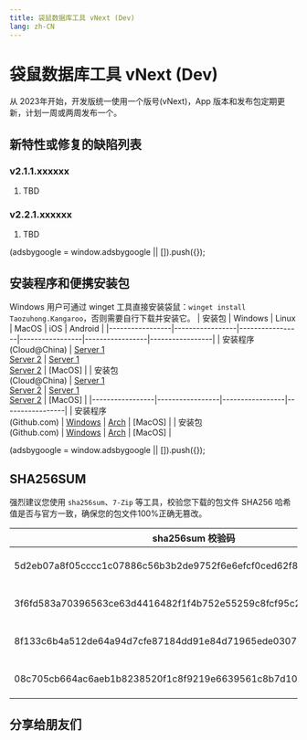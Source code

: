 ```yaml
---
title: 袋鼠数据库工具 vNext (Dev)
lang: zh-CN
---
```


# 袋鼠数据库工具 vNext (Dev)
从 2023年开始，开发版统一使用一个版号(vNext)，App 版本和发布包定期更新，计划一周或两周发布一个。

## 新特性或修复的缺陷列表
### v2.1.1.xxxxxx
1. TBD

### v2.2.1.xxxxxx
1. TBD

<div>
    <script2 type="text/javascript" async="true" src="https://pagead2.googlesyndication.com/pagead/js/adsbygoogle.js" />
    <ins class="adsbygoogle"
        style="display:block; text-align:center;"
        data-ad-layout="in-article"
        data-ad-format="fluid"
        data-ad-client="ca-pub-3975819313740938"
        data-ad-slot="6760827895"></ins>
    <script2 type="text/javascript">
        (adsbygoogle = window.adsbygoogle || []).push({});
    </script2>
</div>

## 安装程序和便携安装包
Windows 用户可通过 winget 工具直接安装袋鼠：`winget install Taozuhong.Kangaroo`，否则需要自行下载并安装它。
| 安装包          | Windows         | Linux           | MacOS           | iOS             | Android         |
|-----------------|-----------------|-----------------|-----------------|-----------------|-----------------|
| 安装程序<br/>(Cloud@China) | [Server 1](https://kangaroo.awaysoft.com/downloads/v2.0.0.221101/kangaroo-2.0.0.221101-AMD64.exe) <br/> [Server 2](https://d4.injdk.cn/dbkangaroo/v2.0.0.221101/kangaroo-2.0.0.221101-AMD64.exe) | [Server 1](https://kangaroo.awaysoft.com/downloads/v2.0.0.221101/kangaroo-2.0.0.221101-1-x86_64.pkg.tar.zst) <br/> [Server 2](https://d4.injdk.cn/dbkangaroo/v2.0.0.221101/kangaroo-2.0.0.221101-1-x86_64.pkg.tar.zst) | [MacOS] |
| 安装包<br/>(Cloud@China) | [Server 1](https://kangaroo.awaysoft.com/downloads/v2.0.0.221101/kangaroo-2.0.0.221101-AMD64.7z) <br/> [Server 2](https://d4.injdk.cn/dbkangaroo/v2.0.0.221101/kangaroo-2.0.0.221101-AMD64.7z) | [Server 1](https://kangaroo.awaysoft.com/downloads/v2.0.0.221101/kangaroo-2.0.0.221101-arch.tar.gz) <br/> [Server 2](https://d4.injdk.cn/dbkangaroo/v2.0.0.221101/kangaroo-2.0.0.221101-arch.tar.gz) | [MacOS] |
|-----------------|-----------------|-----------------|-----------------|
| 安装程序<br/>(Github.com) | [Windows](https://github.com/dbkangaroo/kangaroo/releases/download/v2.0.0.221101/kangaroo-2.0.0.221101-AMD64.exe) | [Arch](https://github.com/dbkangaroo/kangaroo/releases/download/v2.0.0.221101/kangaroo-2.0.0.221101-1-x86_64.pkg.tar.zst) | [MacOS] |
| 安装包<br/>(Github.com)  | [Windows](https://github.com/dbkangaroo/kangaroo/releases/download/v2.0.0.221101/kangaroo-2.0.0.221101-AMD64.7z) | [Arch](https://github.com/dbkangaroo/kangaroo/releases/download/v2.0.0.221101/kangaroo-2.0.0.221101-arch.tar.gz) | [MacOS] |

<div>
    <script2 type="text/javascript" async="true" src="https://pagead2.googlesyndication.com/pagead/js/adsbygoogle.js" />
    <ins class="adsbygoogle"
        style="display:block; text-align:center;"
        data-ad-layout="in-article"
        data-ad-format="fluid"
        data-ad-client="ca-pub-3975819313740938"
        data-ad-slot="6760827895"></ins>
    <script2 type="text/javascript">
        (adsbygoogle = window.adsbygoogle || []).push({});
    </script2>
</div>

## SHA256SUM
强烈建议您使用 `sha256sum`、`7-Zip` 等工具，校验您下载的包文件 SHA256 哈希值是否与官方一致，确保您的包文件100%正确无篡改。

| sha256sum 校验码                             | 袋鼠安装包文件名  |
|---------------------------------------------|------------------|
| 5d2eb07a8f05cccc1c07886c56b3b2de9752f6e6efcf0ced62f8d97a02fc7117 | kangaroo-2.0.0.221101-AMD64.exe |
| 3f6fd583a70396563ce63d4416482f1f4b752e55259c8fcf95c281fa479338e5 | kangaroo-2.0.0.221101-AMD64.7z |
| 8f133c6b4a512de64a94d7cfe87184dd91e84d71965ede03076dadef3da4e785 | kangaroo-2.0.0.221101-1-x86_64.pkg.tar.zst |
| 08c705cb664ac6aeb1b8238520f1c8f9219e6639561c8b7d109cfb5f17f62ed5 | kangaroo-2.0.0.221101-arch.tar.gz |

## 分享给朋友们
<social-share :networks="['wechat', 'qq', 'weibo', 'douban', 'facebook', 'twitter', 'telegram', 'line', 'skype', 'linkedin']" />
